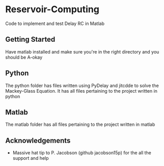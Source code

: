 # Reservoir-Computing
Code to implement and test Delay RC in Matlab

## Getting Started
Have matlab installed and make sure you're in the right directory and you should be A-okay

## Python
The python folder has files written using PyDelay and jitcdde to solve the Mackey-Glass Equation. It has all files pertaining to the project written in python

## Matlab
The matlab folder has all files pertaining to the project written in matlab

## Acknowledgements
  * Massive hat tip to P. Jacobson (github jacobson15p) for the all the support and help
